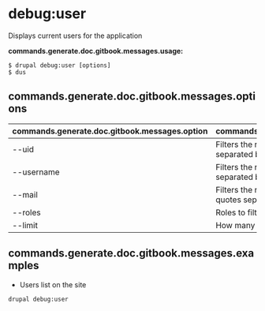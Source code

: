 # debug:user
Displays current users for the application

**commands.generate.doc.gitbook.messages.usage:**
```
$ drupal debug:user [options]
$ dus
```

## commands.generate.doc.gitbook.messages.options
commands.generate.doc.gitbook.messages.option | commands.generate.doc.gitbook.messages.details
-------|-------------
--uid | Filters the result list by uids [between quotes separated by spaces]
--username | Filters the result list by usernames [between quotes separated by spaces]
--mail | Filters the result list by user's e-mail [between quotes separated by spaces]
--roles | Roles to filter debug
--limit | How many users would you like to be listed in debug

## commands.generate.doc.gitbook.messages.examples
* Users list on the site
```
drupal debug:user
```
